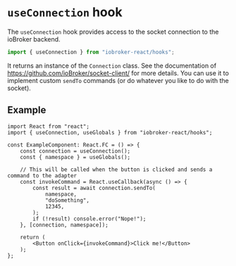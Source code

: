 # `useConnection` hook

The `useConnection` hook provides access to the socket connection to the ioBroker backend.

```ts
import { useConnection } from "iobroker-react/hooks";
```

It returns an instance of the `Connection` class. See the documentation of https://github.com/ioBroker/socket-client/ for more details. You can use it to implement custom `sendTo` commands (or do whatever you like to do with the socket).

## Example

```tsx
import React from "react";
import { useConnection, useGlobals } from "iobroker-react/hooks";

const ExampleComponent: React.FC = () => {
	const connection = useConnection();
	const { namespace } = useGlobals();

	// This will be called when the button is clicked and sends a command to the adapter
	const invokeCommand = React.useCallback(async () => {
		const result = await connection.sendTo(
			namespace,
			"doSomething",
			12345,
		);
		if (!result) console.error("Nope!");
	}, [connection, namespace]);

	return (
		<Button onClick={invokeCommand}>Click me!</Button>
	);
};
```
